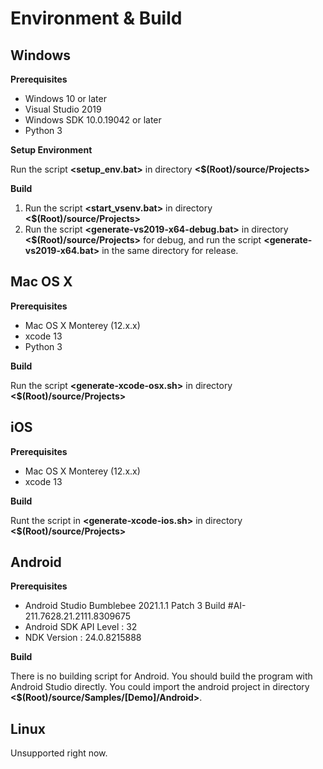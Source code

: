 # Environment & Build

## Windows

**Prerequisites**

- Windows 10 or later
- Visual Studio 2019
- Windows SDK 10.0.19042 or later
- Python 3

**Setup Environment**

Run the script **<setup_env.bat>** in directory **<$(Root)/source/Projects>**

**Build**

1. Run the script **<start_vsenv.bat>** in directory **<$(Root)/source/Projects>**
2. Run the script **<generate-vs2019-x64-debug.bat>** in directory **<$(Root)/source/Projects>** for debug, and run the script **<generate-vs2019-x64.bat>** in the same directory for release.

## Mac OS X

**Prerequisites**

- Mac OS X Monterey (12.x.x)
- xcode 13
- Python 3

**Build**

Run the script **<generate-xcode-osx.sh>** in directory **<$(Root)/source/Projects>**

## iOS

**Prerequisites**

- Mac OS X Monterey (12.x.x)
- xcode 13

**Build**

Runt the script in **<generate-xcode-ios.sh>** in directory **<$(Root)/source/Projects>**

## Android

**Prerequisites**

- Android Studio Bumblebee 2021.1.1 Patch 3 Build #AI-211.7628.21.2111.8309675
- Android SDK API Level : 32
- NDK Version : 24.0.8215888

**Build**

There is no building script for Android. You should build the program with Android Studio directly. You could import the android project in directory **<$(Root)/source/Samples/[Demo]/Android>**.

## Linux

Unsupported right now.

## 